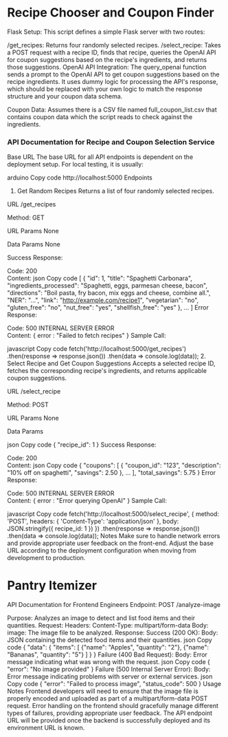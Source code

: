 # Recipe Chooser and Coupon Finder

Flask Setup: This script defines a simple Flask server with two routes:

/get_recipes: Returns four randomly selected recipes.
/select_recipe: Takes a POST request with a recipe ID, finds that recipe, queries the OpenAI API for coupon suggestions based on the recipe's ingredients, and returns those suggestions.
OpenAI API Integration: The query_openai function sends a prompt to the OpenAI API to get coupon suggestions based on the recipe ingredients. It uses dummy logic for processing the API's response, which should be replaced with your own logic to match the response structure and your coupon data schema.

Coupon Data: Assumes there is a CSV file named full_coupon_list.csv that contains coupon data which the script reads to check against the ingredients.


### API Documentation for Recipe and Coupon Selection Service
Base URL
The base URL for all API endpoints is dependent on the deployment setup. For local testing, it is usually:

arduino
Copy code
http://localhost:5000
Endpoints
1. Get Random Recipes
Returns a list of four randomly selected recipes.

URL /get_recipes

Method: GET

URL Params None

Data Params None

Success Response:

Code: 200 <br /> Content:
json
Copy code
[
    {
        "id": 1,
        "title": "Spaghetti Carbonara",
        "ingredients_processed": "Spaghetti, eggs, parmesan cheese, bacon",
        "directions": "Boil pasta, fry bacon, mix eggs and cheese, combine all.",
        "NER": "...",
        "link": "http://example.com/recipe1",
        "vegetarian": "no",
        "gluten_free": "no",
        "nut_free": "yes",
        "shellfish_free": "yes"
    },
    ...
]
Error Response:

Code: 500 INTERNAL SERVER ERROR <br /> Content: { error : "Failed to fetch recipes" }
Sample Call:

javascript
Copy code
fetch('http://localhost:5000/get_recipes')
  .then(response => response.json())
  .then(data => console.log(data));
2. Select Recipe and Get Coupon Suggestions
Accepts a selected recipe ID, fetches the corresponding recipe's ingredients, and returns applicable coupon suggestions.

URL /select_recipe

Method: POST

URL Params None

Data Params

json
Copy code
{
  "recipe_id": 1
}
Success Response:

Code: 200 <br /> Content:
json
Copy code
{
    "coupons": [
        {
            "coupon_id": "123",
            "description": "10% off on spaghetti",
            "savings": 2.50
        },
        ...
    ],
    "total_savings": 5.75
}
Error Response:

Code: 500 INTERNAL SERVER ERROR <br /> Content: { error : "Error querying OpenAI" }
Sample Call:

javascript
Copy code
fetch('http://localhost:5000/select_recipe', {
  method: 'POST',
  headers: {
    'Content-Type': 'application/json'
  },
  body: JSON.stringify({ recipe_id: 1 })
})
.then(response => response.json())
.then(data => console.log(data));
Notes
Make sure to handle network errors and provide appropriate user feedback on the front-end.
Adjust the base URL according to the deployment configuration when moving from development to production.





# Pantry Itemizer

API Documentation for Frontend Engineers
Endpoint: POST /analyze-image

Purpose: Analyzes an image to detect and list food items and their quantities.
Request:
Headers:
Content-Type: multipart/form-data
Body:
image: The image file to be analyzed.
Response:
Success (200 OK):
Body: JSON containing the detected food items and their quantities.
json
Copy code
{
  "data": {
    "items": [
      {"name": "Apples", "quantity": "2"},
      {"name": "Bananas", "quantity": "5"}
    ]
  }
}
Failure (400 Bad Request):
Body: Error message indicating what was wrong with the request.
json
Copy code
{
  "error": "No image provided"
}
Failure (500 Internal Server Error):
Body: Error message indicating problems with server or external services.
json
Copy code
{
  "error": "Failed to process image",
  "status_code": 500
}
Usage Notes
Frontend developers will need to ensure that the image file is properly encoded and uploaded as part of a multipart/form-data POST request.
Error handling on the frontend should gracefully manage different types of failures, providing appropriate user feedback.
The API endpoint URL will be provided once the backend is successfully deployed and its environment URL is known.
